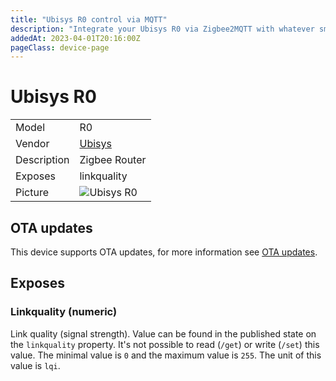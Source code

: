 ```yaml
---
title: "Ubisys R0 control via MQTT"
description: "Integrate your Ubisys R0 via Zigbee2MQTT with whatever smart home infrastructure you are using without the vendor's bridge or gateway."
addedAt: 2023-04-01T20:16:00Z
pageClass: device-page
---
```


<!-- !!!! -->
<!-- ATTENTION: This file is auto-generated through docgen! -->
<!-- You can only edit the "Notes"-Section between the two comment lines "Notes BEGIN" and "Notes END". -->
<!-- Do not use h1 or h2 heading within "## Notes"-Section. -->
<!-- !!!! -->

# Ubisys R0

|     |     |
|-----|-----|
| Model | R0  |
| Vendor  | [Ubisys](/supported-devices/#v=Ubisys)  |
| Description | Zigbee Router |
| Exposes | linkquality |
| Picture | ![Ubisys R0](https://www.zigbee2mqtt.io/images/devices/R0.jpg) |


<!-- Notes BEGIN: You can edit here. Add "## Notes" headline if not already present. -->


<!-- Notes END: Do not edit below this line -->

## OTA updates
This device supports OTA updates, for more information see [OTA updates](../guide/usage/ota_updates.md).



## Exposes

### Linkquality (numeric)
Link quality (signal strength).
Value can be found in the published state on the `linkquality` property.
It's not possible to read (`/get`) or write (`/set`) this value.
The minimal value is `0` and the maximum value is `255`.
The unit of this value is `lqi`.

